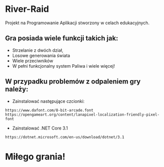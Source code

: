 # River-Raid

Projekt na Programowanie Aplikacji stworzony w celach edukacyjnych.

## Gra posiada wiele funkcji takich jak: 
* Strzelanie z dwóch dział,
* Losowe generowania świata
* Wiele przeciwników
* W pełni funkcjonalny system Paliwa i wiele więcej!

## W przypadku problemów z odpaleniem gry należy:
* Zainstalować następujące czcionki:
```
https://www.dafont.com/8-bit-arcade.font
https://opengameart.org/content/lanapixel-localization-friendly-pixel-font
```
* Zainstalować .NET Core 3.1
```
https://dotnet.microsoft.com/en-us/download/dotnet/3.1
```

# Miłego grania!
